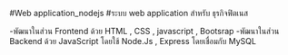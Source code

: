 #Web application_nodejs
#ระบบ web application สำหรับ ธุรกิจฟิตเนส

-พัฒนาในส่วน Frontend ด้วย HTML , CSS , javascript , Bootsrap
-พัฒนาในส่วน Backend ด้วย JavaScript โดยใช้ Node.Js , Express โดยเชื่อมกับ MySQL
